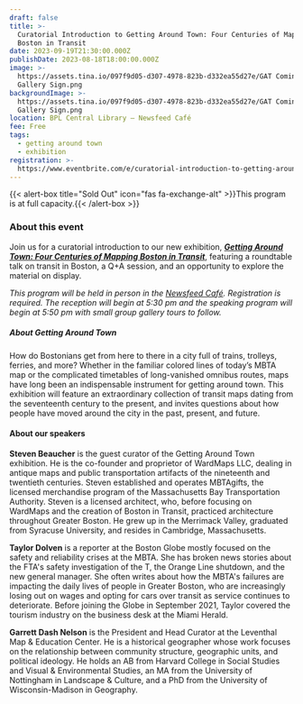 ```yaml
---
draft: false
title: >-
  Curatorial Introduction to Getting Around Town: Four Centuries of Mapping
  Boston in Transit
date: 2023-09-19T21:30:00.000Z
publishDate: 2023-08-18T18:00:00.000Z
image: >-
  https://assets.tina.io/097f9d05-d307-4978-823b-d332ea55d27e/GAT Coming Soon -
  Gallery Sign.png
backgroundImage: >-
  https://assets.tina.io/097f9d05-d307-4978-823b-d332ea55d27e/GAT Coming Soon -
  Gallery Sign.png
location: BPL Central Library – Newsfeed Café
fee: Free
tags:
  - getting around town
  - exhibition
registration: >-
  https://www.eventbrite.com/e/curatorial-introduction-to-getting-around-town-tickets-699817812917?aff=oddtdtcreator
---
```


{{\< alert-box title="Sold Out" icon="fas fa-exchange-alt" >}}This program is at full capacity.{{\< /alert-box >}}

### About this event

Join us for a curatorial introduction to our new exhibition, ***[Getting Around Town: Four Centuries of Mapping Boston in Transit](https://www.leventhalmap.org/about/press-releases/getting-around-town-opens-fall-2023/)***, featuring a roundtable talk on transit in Boston, a Q+A session, and an opportunity to explore the material on display.

*This program will be held in person in the [Newsfeed Café](https://www.newsfeedcafe.com/). Registration is required. The reception will begin at 5:30 pm and the speaking program will begin at 5:50 pm with small group gallery tours to follow.*

##### About *Getting Around Town*

How do Bostonians get from here to there in a city full of trains, trolleys, ferries, and more? Whether in the familiar colored lines of today’s MBTA map or the complicated timetables of long-vanished omnibus routes, maps have long been an indispensable instrument for getting around town. This exhibition will feature an extraordinary collection of transit maps dating from the seventeenth century to the present, and invites questions about how people have moved around the city in the past, present, and future.

#### About our speakers

**Steven Beaucher** is the guest curator of the Getting Around Town exhibition. He is the co-founder and proprietor of WardMaps LLC, dealing in antique maps and public transportation artifacts of the nineteenth and twentieth centuries. Steven established and operates MBTAgifts, the licensed merchandise program of the Massachusetts Bay Transportation Authority. Steven is a licensed architect, who, before focusing on WardMaps and the creation of Boston in Transit, practiced architecture throughout Greater Boston. He grew up in the Merrimack Valley, graduated from Syracuse University, and resides in Cambridge, Massachusetts.

**Taylor Dolven** is a reporter at the Boston Globe mostly focused on the safety and reliability crises at the MBTA. She has broken news stories about the FTA's safety investigation of the T, the Orange Line shutdown, and the new general manager. She often writes about how the MBTA's failures are impacting the daily lives of people in Greater Boston, who are increasingly losing out on wages and opting for cars over transit as service continues to deteriorate. Before joining the Globe in September 2021, Taylor covered the tourism industry on the business desk at the Miami Herald.

**Garrett Dash Nelson** is the President and Head Curator at the Leventhal Map & Education Center. He is a historical geographer whose work focuses on the relationship between community structure, geographic units, and political ideology. He holds an AB from Harvard College in Social Studies and Visual & Environmental Studies, an MA from the University of Nottingham in Landscape & Culture, and a PhD from the University of Wisconsin-Madison in Geography.
